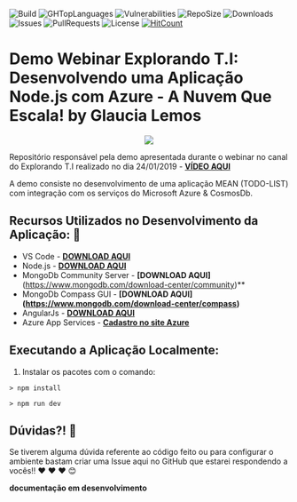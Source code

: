 ![Build](https://img.shields.io/travis/glaucia86/demo-explorando-ti-webinar/master.svg)
![GHTopLanguages](https://img.shields.io/github/languages/top/glaucia86/demo-explorando-ti-webinar.svg?colorB=gree)
![Vulnerabilities](https://img.shields.io/snyk/vulnerabilities/github/glaucia86/demo-explorando-ti-webinar.svg)
![RepoSize](https://img.shields.io/github/repo-size/glaucia86/demo-explorando-ti-webinar.svg?colorB=gree)
![Downloads](https://img.shields.io/github/downloads/glaucia86/demo-explorando-ti-webinar/total.svg)
![Issues](https://img.shields.io/github/issues/glaucia86/demo-explorando-ti-webinar.svg)
![PullRequests](https://img.shields.io/github/issues-pr/glaucia86/demo-explorando-ti-webinar.svg)
![License](https://img.shields.io/github/license/glaucia86/demo-explorando-ti-webinar.svg?colorB=gree)
[![HitCount](http://hits.dwyl.io/glaucia86/demo-explorando-ti-webinar.svg)](http://hits.dwyl.io/glaucia86/demo-explorando-ti-webinar)

# Demo Webinar Explorando T.I: Desenvolvendo uma Aplicação Node.js com Azure - A Nuvem Que Escala! by Glaucia Lemos

<p align="center">
  <img src="https://i.imgsafe.org/79/796a3eb478.png"/>  
</p>

Repositório responsável pela demo apresentada durante o webinar no canal do Explorando T.I realizado no dia 24/01/2019 - **[VÍDEO AQUI](https://www.youtube.com/watch?v=GminGcR4rOU)**

A demo consiste no desenvolvimento de uma aplicação MEAN (TODO-LIST) com integração com os serviços do Microsoft Azure & CosmosDb.

## Recursos Utilizados no Desenvolvimento da Aplicação: :rocket:

* VS Code - **[DOWNLOAD AQUI](https://code.visualstudio.com/)**
* Node.js - **[DOWNLOAD AQUI](https://nodejs.org/en/)**
* MongoDb Community Server - **[DOWNLOAD AQUI]**(https://www.mongodb.com/download-center/community)**
* MongoDb Compass GUI - **[DOWNLOAD AQUI]
(https://www.mongodb.com/download-center/compass)**
* AngularJs - **[DOWNLOAD AQUI](https://angularjs.org/)**
* Azure App Services - **[Cadastro no site Azure](https://azure.microsoft.com/pt-br/)**

## Executando a Aplicação Localmente:

1) Instalar os pacotes com o comando:

```
> npm install
```

```
> npm run dev
```

## Dúvidas?! :triangular_flag_on_post:

Se tiverem alguma dúvida referente ao código feito ou para configurar o ambiente bastam criar uma Issue aqui no GitHub que estarei respondendo a vocês!! :heart: :heart: :heart: :blush:

**documentação em desenvolvimento**
